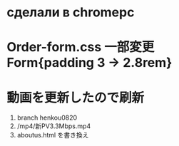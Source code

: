 # сделали в chromepc
# Order-form.css 一部変更 Form{padding 3 → 2.8rem}
# 動画を更新したので刷新
1. branch henkou0820
2. /mp4/新PV3.3Mbps.mp4
3. aboutus.html を書き換え

